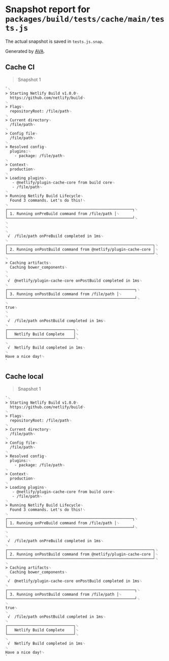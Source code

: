 # Snapshot report for `packages/build/tests/cache/main/tests.js`

The actual snapshot is saved in `tests.js.snap`.

Generated by [AVA](https://ava.li).

## Cache CI

> Snapshot 1

    `␊
    > Starting Netlify Build v1.0.0␊
      https://github.com/netlify/build␊
    ␊
    > Flags␊
      repositoryRoot: /file/path␊
    ␊
    > Current directory␊
      /file/path␊
    ␊
    > Config file␊
      /file/path␊
    ␊
    > Resolved config␊
      plugins:␊
        - package: /file/path␊
    ␊
    > Context␊
      production␊
    ␊
    > Loading plugins␊
       - @netlify/plugin-cache-core from build core␊
       - /file/path␊
    ␊
    > Running Netlify Build Lifecycle␊
      Found 3 commands. Let's do this!␊
    ␊
    ┌───────────────────────────────────────────────────────┐␊
    │ 1. Running onPreBuild command from /file/path │␊
    └───────────────────────────────────────────────────────┘␊
    ␊
    ␊
    ␊
     √  /file/path onPreBuild completed in 1ms␊
    ␊
    ┌────────────────────────────────────────────────────────────────┐␊
    │ 2. Running onPostBuild command from @netlify/plugin-cache-core │␊
    └────────────────────────────────────────────────────────────────┘␊
    ␊
    > Caching artifacts␊
      Caching bower_components␊
    ␊
    ␊
     √  @netlify/plugin-cache-core onPostBuild completed in 1ms␊
    ␊
    ┌────────────────────────────────────────────────────────┐␊
    │ 3. Running onPostBuild command from /file/path │␊
    └────────────────────────────────────────────────────────┘␊
    ␊
    true␊
    ␊
    ␊
     √  /file/path onPostBuild completed in 1ms␊
    ␊
    ┌─────────────────────────────┐␊
    │   Netlify Build Complete    │␊
    └─────────────────────────────┘␊
    ␊
     √  Netlify Build completed in 1ms␊
    ␊
    Have a nice day!␊
    `

## Cache local

> Snapshot 1

    `␊
    > Starting Netlify Build v1.0.0␊
      https://github.com/netlify/build␊
    ␊
    > Flags␊
      repositoryRoot: /file/path␊
    ␊
    > Current directory␊
      /file/path␊
    ␊
    > Config file␊
      /file/path␊
    ␊
    > Resolved config␊
      plugins:␊
        - package: /file/path␊
    ␊
    > Context␊
      production␊
    ␊
    > Loading plugins␊
       - @netlify/plugin-cache-core from build core␊
       - /file/path␊
    ␊
    > Running Netlify Build Lifecycle␊
      Found 3 commands. Let's do this!␊
    ␊
    ┌───────────────────────────────────────────────────────┐␊
    │ 1. Running onPreBuild command from /file/path │␊
    └───────────────────────────────────────────────────────┘␊
    ␊
    ␊
     √  /file/path onPreBuild completed in 1ms␊
    ␊
    ┌────────────────────────────────────────────────────────────────┐␊
    │ 2. Running onPostBuild command from @netlify/plugin-cache-core │␊
    └────────────────────────────────────────────────────────────────┘␊
    ␊
    > Caching artifacts␊
      Caching bower_components␊
    ␊
     √  @netlify/plugin-cache-core onPostBuild completed in 1ms␊
    ␊
    ┌────────────────────────────────────────────────────────┐␊
    │ 3. Running onPostBuild command from /file/path │␊
    └────────────────────────────────────────────────────────┘␊
    ␊
    true␊
    ␊
     √  /file/path onPostBuild completed in 1ms␊
    ␊
    ┌─────────────────────────────┐␊
    │   Netlify Build Complete    │␊
    └─────────────────────────────┘␊
    ␊
     √  Netlify Build completed in 1ms␊
    ␊
    Have a nice day!␊
    `
